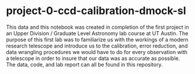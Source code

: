 # project-0-ccd-calibration-dmock-sl
This data and this notebook was created in completion of the first project in an Upper Division / Graduate Level Astronomy lab course at UT Austin.
The purpose of this first lab was to familiarize us with the workings of a modern research telescope and introduce us to the calibration, error reduction, and data wrangling procedures we would have to do for every observation with a telescope in order to insure that our data was as accurate as possible.
The data, code, and lab report can all be found in this repository.
